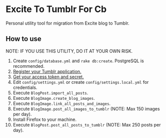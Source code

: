Excite To Tumblr For Cb
================

Personal utility tool for migration from Excite blog to Tumblr.

How to use
-----------

NOTE: IF YOU USE THIS UTILITY, DO IT AT YOUR OWN RISK.

1. Create `config/database.yml` and `rake db:create`. PostgreSQL is recommended.
1. [Register your Tumblr application.](https://www.tumblr.com/oauth/apps)
1. [Get your access token and secret.](https://api.tumblr.com/console/calls/user/info)
1. Edit `config/settings.yml` or create `config/settings.local.yml` for credentials.
1. Execute `BlogPost.import_all_posts`.
1. Execute `BlogImage.create_blog_images`.
1. Execute `BlogImage.link_all_posts_and_images`.
1. Execute `BlogImage.post_all_images_to_tumblr` (NOTE: Max 150 images per day).
1. Install Firefox to your machine.
1. Execute `BlogPost.post_all_posts_to_tumblr` (NOTE: Max 250 posts per day).
